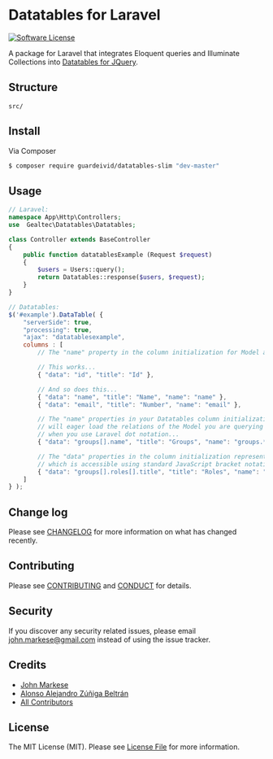 # Datatables for Laravel

[![Software License][ico-license]](LICENSE.md)

A package for Laravel that integrates Eloquent queries and Illuminate Collections into [Datatables for JQuery](https://datatables.net/).

## Structure

```
src/
```


## Install

Via Composer

``` bash
$ composer require guardeivid/datatables-slim "dev-master"
```

## Usage

``` php
// Laravel:
namespace App\Http\Controllers;
use  Gealtec\Datatables\Datatables;

class Controller extends BaseController
{
    public function datatablesExample (Request $request)
    {
        $users = Users::query();
        return Datatables::response($users, $request);
    }
}
```

``` javascript
// Datatables:
$('#example').DataTable( {
    "serverSide": true,
    "processing": true,
    "ajax": "datatablesexample",
    columns : [
        // The "name" property in the column initialization for Model attributes are optional.

        // This works...
        { "data": "id", "title": "Id" },

        // And so does this...
        { "data": "name", "title": "Name", "name": "name" },
        { "data": "email", "title": "Number", "name": "email" },

        // The "name" properties in your Datatables column initialization
        // will eager load the relations of the Model you are querying against 
        // when you use Laravel dot notation...
        { "data": "groups[].name", "title": "Groups", "name": "groups.*.name" },

        // The "data" properties in the column initialization represent the displayed data
        // which is accessible using standard JavaScript bracket notation...
        { "data": "groups[].roles[].title", "title": "Roles", "name": "groups.*.roles.*.title" }
    ]
} );
```

## Change log

Please see [CHANGELOG](CHANGELOG.md) for more information on what has changed recently.

## Contributing

Please see [CONTRIBUTING](CONTRIBUTING.md) and [CONDUCT](CONDUCT.md) for details.

## Security

If you discover any security related issues, please email john.markese@gmail.com instead of using the issue tracker.

## Credits

- [John Markese][link-author]
- [Alonso Alejandro Zúñiga Beltrán][link-editor]
- [All Contributors][link-contributors]

## License

The MIT License (MIT). Please see [License File](LICENSE.md) for more information.

[ico-version]: https://img.shields.io/packagist/v/jmarkese/datatables.svg?style=flat-square
[ico-license]: https://img.shields.io/badge/license-MIT-brightgreen.svg?style=flat-square
[ico-travis]: https://img.shields.io/travis/jmarkese/datatables/master.svg?style=flat-square
[ico-scrutinizer]: https://img.shields.io/scrutinizer/coverage/g/jmarkese/datatables.svg?style=flat-square
[ico-code-quality]: https://img.shields.io/scrutinizer/g/jmarkese/datatables.svg?style=flat-square
[ico-downloads]: https://img.shields.io/packagist/dt/jmarkese/datatables.svg?style=flat-square

[link-packagist]: https://packagist.org/packages/jmarkese/datatables
[link-travis]: https://travis-ci.org/jmarkese/datatables
[link-scrutinizer]: https://scrutinizer-ci.com/g/jmarkese/datatables/code-structure
[link-code-quality]: https://scrutinizer-ci.com/g/jmarkese/datatables
[link-downloads]: https://packagist.org/packages/jmarkese/datatables
[link-author]: https://github.com/jmarkese
[link-editor]: https://github.com/aazbeltran
[link-contributors]: ../../contributors

